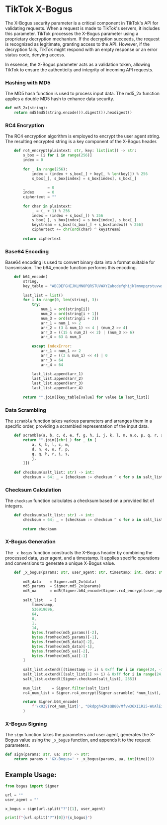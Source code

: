 # TikTok X-Bogus 
The X-Bogus security parameter is a critical component in TikTok's API for validating requests. When a request is made to TikTok's servers, it includes this parameter. TikTok processes the X-Bogus parameter using a proprietary decryption mechanism. If the decryption succeeds, the request is recognized as legitimate, granting access to the API. However, if the decryption fails, TikTok might respond with an empty response or an error status code, denying access.

In essence, the X-Bogus parameter acts as a validation token, allowing TikTok to ensure the authenticity and integrity of incoming API requests.

### Hashing with MD5
   
The MD5 hash function is used to process input data. The md5_2x function applies a double MD5 hash to enhance data security.
```py
def md5_2x(string):
    return md5(md5(string.encode()).digest()).hexdigest()
```

### RC4 Encryption
   
The RC4 encryption algorithm is employed to encrypt the user agent string. The resulting encrypted string is a key component of the X-Bogus header.
```py
    def rc4_encrypt(plaintext: str, key: list[int]) -> str:
        s_box = [i for i in range(256)]
        index = 0
        
        for _ in range(256):
            index = (index + s_box[_] + key[_ % len(key)]) % 256
            s_box[_], s_box[index] = s_box[index], s_box[_]
        
        _          = 0
        index      = 0
        ciphertext = ""
        
        for char in plaintext:
            _ = (_ + 1) % 256
            index = (index + s_box[_]) % 256
            s_box[_], s_box[index] = s_box[index], s_box[_]
            keystream = s_box[(s_box[_] + s_box[index]) % 256]
            ciphertext += chr(ord(char) ^ keystream)
        
        return ciphertext
```

### Base64 Encoding
Base64 encoding is used to convert binary data into a format suitable for transmission. The b64_encode function performs this encoding.

```py
    def b64_encode(
        string,
        key_table = "ABCDEFGHIJKLMNOPQRSTUVWXYZabcdefghijklmnopqrstuvwxyz0123456789+/="):
        
        last_list = list()
        for i in range(0, len(string), 3):
            try:
                num_1 = ord(string[i])
                num_2 = ord(string[i + 1])
                num_3 = ord(string[i + 2])
                arr_1 = num_1 >> 2
                arr_2 = (3 & num_1) << 4 | (num_2 >> 4)
                arr_3 = ((15 & num_2) << 2) | (num_3 >> 6)
                arr_4 = 63 & num_3
                
            except IndexError:
                arr_1 = num_1 >> 2
                arr_2 = ((3 & num_1) << 4) | 0
                arr_3 = 64
                arr_4 = 64
                
            last_list.append(arr_1)
            last_list.append(arr_2)
            last_list.append(arr_3)
            last_list.append(arr_4)
            
        return "".join([key_table[value] for value in last_list])
```

### Data Scrambling
The `scramble` function takes various parameters and arranges them in a specific order, providing a scrambled representation of the input data.
```py
    def scramble(a, b, c, d, e, f, g, h, i, j, k, l, m, n,o, p, q, r, s) -> str:
        return "".join([chr(_) for _ in [
            a, k, b, l, c, m,
            d, n, e, o, f, p,
            g, q, h, r, i, s,
            j,
        ]])
        
    def checksum(salt_list: str) -> int:
        checksum = 64; _ = [checksum := checksum ^ x for x in salt_list[3:]]
```

### Checksum Calculation
The `checksum` function calculates a checksum based on a provided list of integers.
```py
    def checksum(salt_list: str) -> int:
        checksum = 64; _ = [checksum := checksum ^ x for x in salt_list[3:]]
        
        return checksum
```

### X-Bogus Generation
The `_x_bogus` function constructs the X-Bogus header by combining the processed data, user agent, and a timestamp. It applies specific operations and conversions to generate a unique X-Bogus value.

```py
    def _x_bogus(params: str, user_agent: str, timestamp: int, data: str = '') -> str:
        
        md5_data    = Signer.md5_2x(data)
        md5_params  = Signer.md5_2x(params)
        md5_ua      = md5(Signer.b64_encode(Signer.rc4_encrypt(user_agent, [0, 1, 14])).encode()).hexdigest() 
        
        salt_list   = [
            timestamp,
            536919696,
            64,
            0,
            1,
            14,
            bytes.fromhex(md5_params)[-2],
            bytes.fromhex(md5_params)[-1],
            bytes.fromhex(md5_data)[-2],
            bytes.fromhex(md5_data)[-1],
            bytes.fromhex(md5_ua)[-2],
            bytes.fromhex(md5_ua)[-1]
        ]
        
        salt_list.extend([(timestamp >> i) & 0xff for i in range(24, -1, -8)])
        salt_list.extend([(salt_list[1] >> i) & 0xff for i in range(24, -1, -8)])
        salt_list.extend([Signer.checksum(salt_list), 255])
        
        num_list     = Signer.filter(salt_list)
        rc4_num_list = Signer.rc4_encrypt(Signer.scramble( *num_list), [255])

        return Signer.b64_encode(
            f'\x02ÿ{rc4_num_list}', "Dkdpgh4ZKsQB80/Mfvw36XI1R25-WUAlEi7NLboqYTOPuzmFjJnryx9HVGcaStCe"
        )

```

### X-Bogus Signing
The `sign` function takes the parameters and user agent, generates the X-Bogus value using the `_x_bogu`s function, and appends it to the request parameters.
```py
def sign(params: str, ua: str) -> str:
    return params + '&X-Bogus=' + _x_bogus(params, ua, int(time()))
```

## Example Usage:
```py
from bogus import Signer

url = ""
user_agent = ""

x_bogus = sign(url.split("?")[1], user_agent)

print(f"{url.split("?")[0]}?{x_bogus}")
```